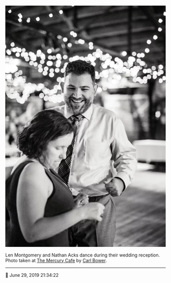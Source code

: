 ![Len Montgomery and Nathan Acks dance](assets/cec29b4c85f9917d19d1c5a729b5f443.webp)

Len Montgomery and Nathan Acks dance during their wedding reception. Photo taken at [The Mercury Cafe](http://mercurycafe.com/) by [Carl Bower](http://carlbowerphotos.com/).

- - - -

📅 June 29, 2019 21:34:22
